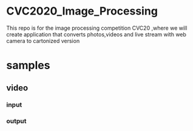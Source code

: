 # CVC2020_Image_Processing
This repo is for the image processing competition CVC20 ,where we will create application that converts photos,videos and live stream with web camera to cartonized version




# samples

## video 
### input

### output

 <source src="https://drive.google.com/file/d/1M8QHBjLQ2kijRKAQCYROPnUFT6nSc_TE/view?fbclid=IwAR3xJHoLyu6WeacHRxsJZiPVHe3RH2bcN4FSrhhNwtoaRLa9emWdKtycpgc" type='video/mp4'>
